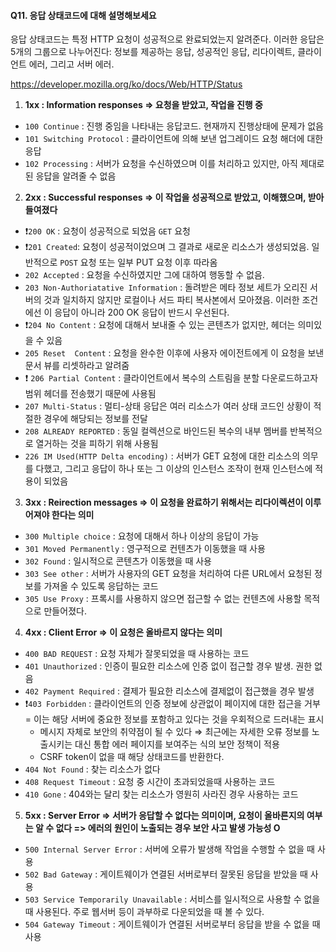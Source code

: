 #### Q11. 응답 상태코드에 대해 설명해보세요
응답 상태코드는 특정 HTTP 요청이 성공적으로 완료되었는지 알려준다. 이러한 응답은 5개의 그룹으로 나누어진다: 정보를 제공하는 응답, 성공적인 응답, 리다이렉트, 클라이언트 에러, 그리고 서버 에러.

https://developer.mozilla.org/ko/docs/Web/HTTP/Status

1. **1xx : Information responses ⇒ 요청을 받았고, 작업을 진행 중**


- `100 Continue` : 진행 중임을 나타내는 응답코드. 현재까지 진행상태에 문제가 없음
- `101 Switching Protocol` : 클라이언트에 의해 보낸 업그레이드 요청 해더에 대한 응답
- `102 Processing` : 서버가 요청을 수신하였으며 이를 처리하고 있지만, 아직 제대로 된 응답을 알려줄 수 없음

2. **2xx : Successful responses ⇒ 이 작업을 성공적으로 받았고, 이해했으며, 받아들여졌다**

- ❗`200 OK` : 요청이 성공적으로 되었음 `GET` 요청
- ❗`201 Created`: 요청이 성공적이었으며 그 결과로 새로운 리소스가 생성되었음. 일반적으로 `POST` 요청 또는 일부 PUT 요청 이후 따라옴
- `202 Accepted` : 요청을 수신하였지만 그에 대하여 행동할 수 없음.
- `203 Non-Authoriatative Information` : 돌려받은 메타 정보 세트가 오리진 서버의 것과 일치하지 않지만 로컬이나 서드 파티 복사본에서 모아졌음. 이러한 조건에선 이 응답이 아니라 200 OK 응답이 반드시 우선된다.
- ❗`204 No Content` : 요청에 대해서 보내줄 수 있는 콘텐츠가 없지만, 헤더는 의미있을 수 있음
- `205 Reset  Content` : 요청을 완수한 이후에 사용자 에이전트에게 이 요청을 보낸 문서 뷰를 리셋하라고 알려줌
- ❗ `206 Partial Content` : 클라이언트에서 복수의 스트림을 분할 다운로드하고자 범위 헤더를 전송했기 때문에 사용됨
- `207 Multi-Status` : 멀티-상태 응답은 여러 리소스가 여러 상태 코드인 상황이 적절한 경우에 해당되는 정보를 전달
- `208 ALREADY REPORTED` : 동일 컬렉션으로 바인드된 복수의 내부 멤버를 반복적으로 열거하는 것을 피하기 위해 사용됨
- `226 IM Used(HTTP Delta encoding)` : 서버가 GET 요청에 대한 리소스의 의무를 다했고, 그리고 응답이 하나 또는 그 이상의 인스턴스 조작이 현재 인스턴스에 적용이 되었음

3. **3xx : Reirection messages ⇒ 이 요청을 완료하기 위해서는 리다이렉션이 이루어져야 한다는 의미**

- `300 Multiple choice` : 요청에 대해서 하나 이상의 응답이 가능
- `301 Moved Permanently` : 영구적으로 컨텐츠가 이동했을 때 사용
- `302 Found` : 일시적으로 콘텐츠가 이동했을 때 사용
- `303 See other` : 서버가 사용자의 GET 요청을 처리하여 다른 URL에서 요청된 정보를 가져올 수 있도록 응답하는 코드
- `305 Use Proxy` : 프록시를 사용하지 않으면 접근할 수 없는 컨텐츠에 사용할 목적으로 만들어졌다.

4. **4xx : Client Error ⇒ 이 요청은 올바르지 않다는 의미**

- `400 BAD REQUEST` : 요청 자체가 잘못되었을 때 사용하는 코드
- `401 Unauthorized` : 인증이 필요한 리소스에 인증 없이 접근할 경우 발생. 권한 없음
- `402 Payment Required` : 결제가 필요한 리소스에 결제없이 접근했을 경우 발생
- ❗`403 Forbidden` : 클라이언트의 인증 정보에 상관없이 페이지에 대한 접근을 거부 = 이는 해당 서버에 중요한 정보를 포함하고 있다는 것을 우회적으로 드러내는 표시
  - 메시지 자체로 보안의 취약점이 될 수 있다 ⇒ 최근에는 자세한 오류 정보를 노출시키는 대신 통합 에러 페이지를 보여주는 식의 보안 정책이 적용
  - CSRF token이 없을 때 해당 상태코드를 반환한다.
- `404 Not Found` : 찾는 리소스가 없다
- `408 Request Timeout` : 요청 중 시간이 초과되었을때 사용하는 코드
- `410 Gone` : 404와는 달리 찾는 리소스가 영원히 사라진 경우 사용하는 코드

5. **5xx : Server Error ⇒ 서버가 응답할 수 없다는 의미이며, 요청이 올바른지의 여부는 알 수 없다 => 에러의 원인이 노출되는 경우 보안 사고 발생 가능성 O**

- `500 Internal Server Error` : 서버에 오류가 발생해 작업을 수행할 수 없을 때 사용
- `502 Bad Gateway` : 게이트웨이가 연결된 서버로부터 잘못된 응답을 받았을 때 사용
- `503 Service Temporarily Unavailable` : 서비스를 일시적으로 사용할 수 없을 때 사용된다. 주로 웹서버 등이 과부하로 다운되었을 때 볼 수 있다.
- `504 Gateway Timeout` : 게이트웨이가 연결된 서버로부터 응답을 받을 수 없을 때 사용

